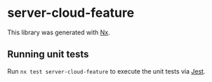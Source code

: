 # server-cloud-feature

This library was generated with [Nx](https://nx.dev).

## Running unit tests

Run `nx test server-cloud-feature` to execute the unit tests via [Jest](https://jestjs.io).
